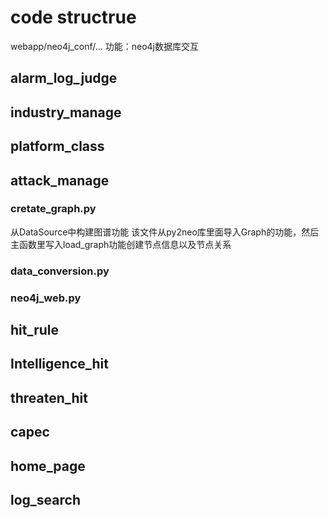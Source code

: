 # code structrue 
webapp/neo4j_conf/...            功能：neo4j数据库交互
## alarm_log_judge

## industry_manage   
## platform_class

## attack_manage
### cretate_graph.py
从DataSource中构建图谱功能
该文件从py2neo库里面导入Graph的功能，然后主函数里写入load_graph功能创建节点信息以及节点关系  
### data_conversion.py  
### neo4j_web.py    
## hit_rule           
## Intelligence_hit  
## threaten_hit
## capec            
## home_page          
## log_search
